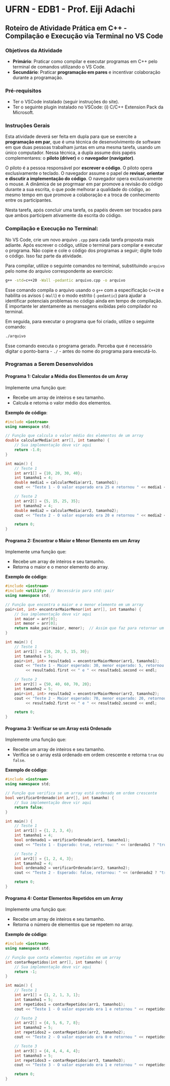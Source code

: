 # UFRN - EDB1 - Prof. Eiji Adachi

## Roteiro de Atividade Prática em C++ - Compilação e Execução via Terminal no VS Code

### **Objetivos da Atividade**
- **Primário**: Praticar como compilar e executar programas em C++ pelo terminal de comandos utilizando o VS Code.
- **Secundário**: Praticar **programação em pares** e incentivar colaboração durante a programação.

### Pré-requisitos
- Ter o VSCode instalado (seguir instruções do site). 
- Ter o seguinte plugin instalado no VSCode: (i) C/C++ Extension Pack da Microsoft.

### **Instruções Gerais**

Esta atividade deverá ser feita em dupla para que se exercite a **programação em par**, que é uma técnica de desenvolvimento de software em que duas pessoas trabalham juntas em uma mesma tarefa, usando um único computador. Nessa técnica, a dupla assume dois papéis complementares: o **piloto (driver)** e o **navegador (navigator)**.

O piloto é a pessoa responsável por **escrever o código**. O piloto opera exclusivamente o teclado.
O navegador assume o papel de **revisar, orientar e discutir a implementação do código**. O navegador opera exclusivamente o mouse. A dinâmica de se progrmaar em par promove a revisão do código durante a sua escrita, o que pode melhorar a qualidade do código, ao mesmo tempo em que promove a colaboração e a troca de conhecimento entre os participantes. 

Nesta tarefa, após concluir uma tarefa, os papéis devem ser trocados para que ambos participem ativamente da escrita do código. 

### **Compilação e Execução no Terminal**:
No VS Code, crie um novo arquivo `.cpp` para cada tarefa proposta mais adiante. Após escrever o código, utilize o terminal para compilar e executar o programa. Não copie e cole o código dos programas a seguir; digite todo o código. Isso faz parte da atividade.
   
Para compilar, utilize o seguinte comandos no terminal, substituindo `arquivo` pelo nome do arquivo correspondente ao exercício:

```bash
g++ -std=c++20 -Wall -pedantic arquivo.cpp -o arquivo
```

Esse comando compila o arquivo usando o `g++` com a especificação `C++20` e habilita os avisos (`-Wall`) e o modo estrito (`-pedantic`) para ajudar a identificar potenciais problemas no código ainda em tempo de compilação. É importante ler atentamente as mensagens exibidas pelo compilador no terminal. 

Em seguida, para executar o programa que foi criado, utilize o seguinte comando:

```bash
./arquivo
```

Esse comando executa o programa gerado. Perceba que é necessário digitar o ponto-barra - ``./`` - antes do nome do programa para executá-lo.

<div style="page-break-after: always;"></div>

### **Programas a Serem Desenvolvidos**

#### **Programa 1: Calcular a Média dos Elementos de um Array**

Implemente uma função que:
- Recebe um array de inteiros e seu tamanho.
- Calcula e retorna o valor médio dos elementos.

**Exemplo de código**:
```cpp
#include <iostream>
using namespace std;

// Função que calcula o valor médio dos elementos de um array
double calcularMedia(int arr[], int tamanho) {
    // Sua implementação deve vir aqui
    return -1.0;
}

int main() {
    // Teste 1
    int arr1[] = {10, 20, 30, 40};
    int tamanho1 = 4;
    double media1 = calcularMedia(arr1, tamanho1);
    cout << "Teste 1 - O valor esperado era 25 e retornou " << media1 << endl;

    // Teste 2
    int arr2[] = {5, 15, 25, 35};
    int tamanho2 = 4;
    double media2 = calcularMedia(arr2, tamanho2);
    cout << "Teste 2 - O valor esperado era 20 e retornou " << media2 << endl;

    return 0;
}
```
<div style="page-break-after: always;"></div>

#### **Programa 2: Encontrar o Maior e Menor Elemento em um Array**

Implemente uma função que:
- Recebe um array de inteiros e seu tamanho.
- Retorna o maior e o menor elemento do array.

**Exemplo de código**:
```cpp
#include <iostream>
#include <utility>  // Necessário para std::pair
using namespace std;

// Função que encontra o maior e o menor elemento em um array
pair<int, int> encontrarMaiorMenor(int arr[], int tamanho) {
    // Sua implementação deve vir aqui
    int maior = arr[0];
    int menor = arr[0];
    return make_pair(maior, menor);  // Assim que faz para retornar um par (maior, menor)
}

int main() {
    // Teste 1
    int arr1[] = {10, 20, 5, 15, 30};
    int tamanho1 = 5;
    pair<int, int> resultado1 = encontrarMaiorMenor(arr1, tamanho1);
    cout << "Teste 1 - Maior esperado: 30, menor esperado: 5, retornou: " 
         << resultado1.first << " e " << resultado1.second << endl;

    // Teste 2
    int arr2[] = {50, 40, 60, 70, 20};
    int tamanho2 = 5;
    pair<int, int> resultado2 = encontrarMaiorMenor(arr2, tamanho2);
    cout << "Teste 2 - Maior esperado: 70, menor esperado: 20, retornou: " 
         << resultado2.first << " e " << resultado2.second << endl;

    return 0;
}
```

<div style="page-break-after: always;"></div>

#### **Programa 3: Verificar se um Array está Ordenado**

Implemente uma função que:
- Recebe um array de inteiros e seu tamanho.
- Verifica se o array está ordenado em ordem crescente e retorna `true` ou `false`.

**Exemplo de código**:
```cpp
#include <iostream>
using namespace std;

// Função que verifica se um array está ordenado em ordem crescente
bool verificarOrdenado(int arr[], int tamanho) {
    // Sua implementação deve vir aqui
    return false;
}

int main() {
    // Teste 1
    int arr1[] = {1, 2, 3, 4};
    int tamanho1 = 4;
    bool ordenado1 = verificarOrdenado(arr1, tamanho1);
    cout << "Teste 1 - Esperado: true, retornou: " << (ordenado1 ? "true" : "false") << endl;

    // Teste 2
    int arr2[] = {1, 2, 4, 3};
    int tamanho2 = 4;
    bool ordenado2 = verificarOrdenado(arr2, tamanho2);
    cout << "Teste 2 - Esperado: false, retornou: " << (ordenado2 ? "true" : "false") << endl;

    return 0;
}
```

<div style="page-break-after: always;"></div>

#### **Programa 4: Contar Elementos Repetidos em um Array**

Implemente uma função que:
- Recebe um array de inteiros e seu tamanho.
- Retorna o número de elementos que se repetem no array.

**Exemplo de código**:
```cpp
#include <iostream>
using namespace std;

// Função que conta elementos repetidos em um array
int contarRepetidos(int arr[], int tamanho) {
    // Sua implementação deve vir aqui
    return -1;
}

int main() {
    // Teste 1
    int arr1[] = {1, 2, 1, 3, 1};
    int tamanho1 = 5;
    int repetidos1 = contarRepetidos(arr1, tamanho1);
    cout << "Teste 1 - O valor esperado era 1 e retornou " << repetidos1 << endl;

    // Teste 2
    int arr2[] = {4, 5, 6, 7, 8};
    int tamanho2 = 5;
    int repetidos2 = contarRepetidos(arr2, tamanho2);
    cout << "Teste 2 - O valor esperado era 0 e retornou " << repetidos2 << endl;

    // Teste 3
    int arr3[] = {4, 4, 4, 4, 4};
    int tamanho3 = 5;
    int repetidos3 = contarRepetidos(arr3, tamanho3);
    cout << "Teste 3 - O valor esperado era 1 e retornou " << repetidos3 << endl;

    return 0;
}
```